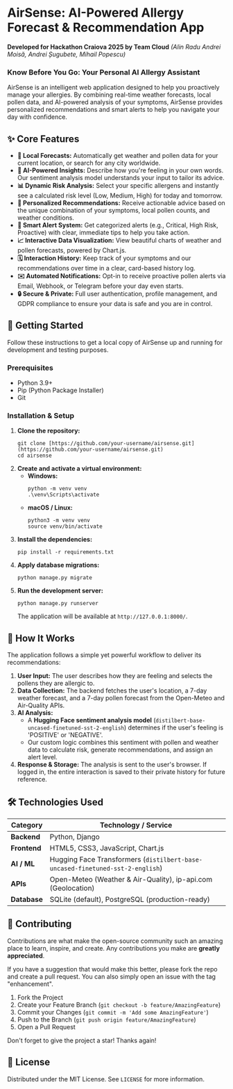 # AirSense: AI-Powered Allergy Forecast & Recommendation App

**Developed for Hackathon Craiova 2025 by Team Cloud**
*(Alin Radu Andrei Moisă, Andrei Șugubete, Mihail Popescu)*

### **Know Before You Go: Your Personal AI Allergy Assistant**

AirSense is an intelligent web application designed to help you proactively manage your allergies. By combining real-time weather forecasts, local pollen data, and AI-powered analysis of your symptoms, AirSense provides personalized recommendations and smart alerts to help you navigate your day with confidence.

## ✨ Core Features

* **📍 Local Forecasts:** Automatically get weather and pollen data for your current location, or search for any city worldwide.
* **🤖 AI-Powered Insights:** Describe how you're feeling in your own words. Our sentiment analysis model understands your input to tailor its advice.
* **📊 Dynamic Risk Analysis:** Select your specific allergens and instantly see a calculated risk level (Low, Medium, High) for today and tomorrow.
* **🌿 Personalized Recommendations:** Receive actionable advice based on the unique combination of your symptoms, local pollen counts, and weather conditions.
* **🔔 Smart Alert System:** Get categorized alerts (e.g., Critical, High Risk, Proactive) with clear, immediate tips to help you take action.
* **📈 Interactive Data Visualization:** View beautiful charts of weather and pollen forecasts, powered by Chart.js.
* **🗓️ Interaction History:** Keep track of your symptoms and our recommendations over time in a clear, card-based history log.
* **✉️ Automated Notifications:** Opt-in to receive proactive pollen alerts via Email, Webhook, or Telegram before your day even starts.
* **🔒 Secure & Private:** Full user authentication, profile management, and GDPR compliance to ensure your data is safe and you are in control.

## 🚀 Getting Started

Follow these instructions to get a local copy of AirSense up and running for development and testing purposes.

### **Prerequisites**

* Python 3.9+
* Pip (Python Package Installer)
* Git

### **Installation & Setup**

1.  **Clone the repository:**
    ```
    git clone [https://github.com/your-username/airsense.git](https://github.com/your-username/airsense.git)
    cd airsense
    ```
2.  **Create and activate a virtual environment:**
    * **Windows:**
        ```
        python -m venv venv
        .\venv\Scripts\activate
        ```
    * **macOS / Linux:**
        ```
        python3 -m venv venv
        source venv/bin/activate
        ```
3.  **Install the dependencies:**
    ```
    pip install -r requirements.txt
    ```
4.  **Apply database migrations:**
    ```
    python manage.py migrate
    ```
5.  **Run the development server:**
    ```
    python manage.py runserver
    ```
    The application will be available at `http://127.0.0.1:8000/`.

## 🔧 How It Works

The application follows a simple yet powerful workflow to deliver its recommendations:

1.  **User Input:** The user describes how they are feeling and selects the pollens they are allergic to.
2.  **Data Collection:** The backend fetches the user's location, a 7-day weather forecast, and a 7-day pollen forecast from the Open-Meteo and Air-Quality APIs.
3.  **AI Analysis:**
    * A **Hugging Face sentiment analysis model** (`distilbert-base-uncased-finetuned-sst-2-english`) determines if the user's feeling is 'POSITIVE' or 'NEGATIVE'.
    * Our custom logic combines this sentiment with pollen and weather data to calculate risk, generate recommendations, and assign an alert level.
4.  **Response & Storage:** The analysis is sent to the user's browser. If logged in, the entire interaction is saved to their private history for future reference.

## 🛠️ Technologies Used

| Category   | Technology / Service                                                                                      |
| ---------- | --------------------------------------------------------------------------------------------------------- |
| **Backend** | Python, Django                                                                                            |
| **Frontend** | HTML5, CSS3, JavaScript, Chart.js                                                                         |
| **AI / ML** | Hugging Face Transformers (`distilbert-base-uncased-finetuned-sst-2-english`)                               |
| **APIs** | Open-Meteo (Weather & Air-Quality), ip-api.com (Geolocation)                                              |
| **Database** | SQLite (default), PostgreSQL (production-ready)                                                           |

## 🤝 Contributing

Contributions are what make the open-source community such an amazing place to learn, inspire, and create. Any contributions you make are **greatly appreciated**.

If you have a suggestion that would make this better, please fork the repo and create a pull request. You can also simply open an issue with the tag "enhancement".

1.  Fork the Project
2.  Create your Feature Branch (`git checkout -b feature/AmazingFeature`)
3.  Commit your Changes (`git commit -m 'Add some AmazingFeature'`)
4.  Push to the Branch (`git push origin feature/AmazingFeature`)
5.  Open a Pull Request

Don't forget to give the project a star! Thanks again!

## 📜 License

Distributed under the MIT License. See `LICENSE` for more information.
